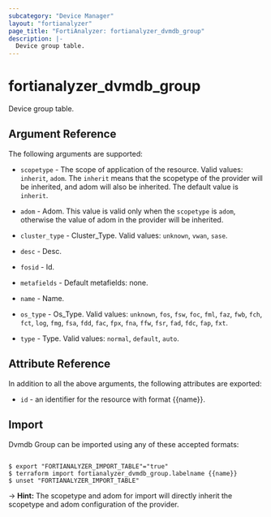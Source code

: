 ```yaml
---
subcategory: "Device Manager"
layout: "fortianalyzer"
page_title: "FortiAnalyzer: fortianalyzer_dvmdb_group"
description: |-
  Device group table.
---
```


# fortianalyzer_dvmdb_group
Device group table.

## Argument Reference


The following arguments are supported:

* `scopetype` - The scope of application of the resource. Valid values: `inherit`, `adom`. The `inherit` means that the scopetype of the provider will be inherited, and adom will also be inherited. The default value is `inherit`.
* `adom` - Adom. This value is valid only when the `scopetype` is `adom`, otherwise the value of adom in the provider will be inherited.

* `cluster_type` - Cluster_Type. Valid values: `unknown`, `vwan`, `sase`.

* `desc` - Desc.
* `fosid` - Id.
* `metafields` - Default metafields: none.
* `name` - Name.
* `os_type` - Os_Type. Valid values: `unknown`, `fos`, `fsw`, `foc`, `fml`, `faz`, `fwb`, `fch`, `fct`, `log`, `fmg`, `fsa`, `fdd`, `fac`, `fpx`, `fna`, `ffw`, `fsr`, `fad`, `fdc`, `fap`, `fxt`.

* `type` - Type. Valid values: `normal`, `default`, `auto`.



## Attribute Reference

In addition to all the above arguments, the following attributes are exported:
* `id` - an identifier for the resource with format {{name}}.

## Import

Dvmdb Group can be imported using any of these accepted formats:
```

$ export "FORTIANALYZER_IMPORT_TABLE"="true"
$ terraform import fortianalyzer_dvmdb_group.labelname {{name}}
$ unset "FORTIANALYZER_IMPORT_TABLE"
```
-> **Hint:** The scopetype and adom for import will directly inherit the scopetype and adom configuration of the provider.

